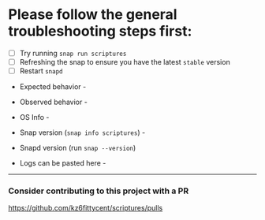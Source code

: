 # Please follow the general troubleshooting steps first:

- [ ] Try running `snap run scriptures`
- [ ] Refreshing the snap to ensure you have the latest `stable` version
- [ ] Restart `snapd`

* Expected behavior -


* Observed behavior - 


* OS Info -


* Snap version (`snap info scriptures`) - 


* Snapd version (run `snap --version`) 


* Logs can be pasted here - 


---

### Consider contributing to this project with a PR ###

https://github.com/kz6fittycent/scriptures/pulls 
